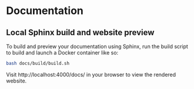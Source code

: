 # Documentation

## Local Sphinx build and website preview

To build and preview your documentation using Sphinx, run the build script to build and launch a Docker container like so:

```bash
bash docs/build/build.sh
```

Visit http://localhost:4000/docs/ in your browser to view the rendered website.
